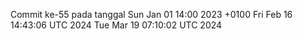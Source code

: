 Commit ke-55 pada tanggal Sun Jan 01 14:00 2023 +0100
Fri Feb 16 14:43:06 UTC 2024
Tue Mar 19 07:10:02 UTC 2024
